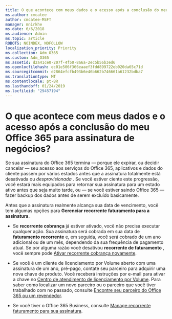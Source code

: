 ```yaml
---
title: O que acontece com meus dados e o acesso após a conclusão do meu Office 365 para assinatura de negócios?
ms.author: cmcatee
author: cmcatee-MSFT
manager: mnirkhe
ms.date: 6/6/2018
ms.audience: Admin
ms.topic: article
ROBOTS: NOINDEX, NOFOLLOW
localization_priority: Priority
ms.collection: Adm_O365
ms.custom: Adm_O365
ms.assetid: d2a41ce0-207f-4f50-8a6a-2ec5b56b3ed6
ms.openlocfilehash: ec01e506f366eaaef3fdd899722eb020da65c71d
ms.sourcegitcommit: e2864efcfb493b6e46b662b746661a61232bdba7
ms.translationtype: MT
ms.contentlocale: pt-BR
ms.lasthandoff: 01/24/2019
ms.locfileid: "29457194"
---
```

# <a name="what-happens-to-my-data-and-access-when-my-office-365-for-business-subscription-ends"></a>O que acontece com meus dados e o acesso após a conclusão do meu Office 365 para assinatura de negócios?

Se sua assinatura do Office 365 termina — porque ele expirar, ou decidir cancelar — seu acesso aos serviços do Office 365, aplicativos e dados do cliente passem por vários estados antes que a assinatura totalmente está desativada ou *desprovisionada*  . Se você estiver ciente este progressão, você estará mais equipados para retornar sua assinatura para um estado ativo antes que seja muito tarde, ou — se você estiver saindo Office 365 — fazer backup dos dados antes de serem excluído basicamente. 
  
Antes que a assinatura realmente alcança sua data de vencimento, você tem algumas opções para **Gerenciar recorrente faturamento para a assinatura**. 
  
- Se **recorrente cobrança** já estiver ativado, você não precisa executar qualquer ação. Sua assinatura será cobrada em sua data de **faturamento recorrente** e, em seguida, você será cobrado de um ano adicional ou de um mês, dependendo da sua frequência de pagamento atual. Se por alguma razão você desativou **recorrente de faturamento** , você sempre pode [Ativar recorrente cobrança novamente](https://support.office.com/article/8d83b530-f4ca-47f6-a666-e5791cbacc7e).
    
- Se você é um cliente de licenciamento por Volume aberto com uma assinatura de um ano, pré-pago, contate seu parceiro para adquirir uma nova chave de produto. Você receberá instruções por e-mail para ativar a chave no [Centro de atendimento de licenciamento por Volume](https://go.microsoft.com/fwlink/p/?LinkID=282016). Para saber como localizar um novo parceiro ou o parceiro que você tiver trabalhado com no passado, consulte [Encontre seu parceiro do Office 365 ou um revendedor](https://support.office.com/article/b6c18a9b-2aed-4c84-9d75-af709160258c).
    
- Se você tiver o Office 365 Business, consulte [Manage recorrente faturamento para sua assinatura](https://support.office.com/article/8d83b530-f4ca-47f6-a666-e5791cbacc7e).
    

